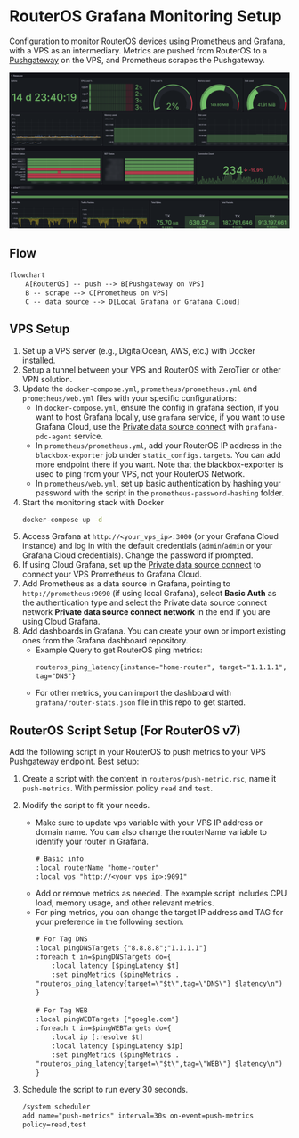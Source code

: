 # RouterOS Grafana Monitoring Setup 

Configuration to monitor RouterOS devices using [Prometheus](https://github.com/prometheus/prometheus) and [Grafana](https://grafana.com), with a VPS as an intermediary. Metrics are pushed from RouterOS to a [Pushgateway](https://github.com/prometheus/pushgateway) on the VPS, and Prometheus scrapes the Pushgateway.

![Preview](./images/preview.png)

## Flow
```mermaid
flowchart
    A[RouterOS] -- push --> B[Pushgateway on VPS]
    B -- scrape --> C[Prometheus on VPS]
    C -- data source --> D[Local Grafana or Grafana Cloud]
```

## VPS Setup
1. Set up a VPS server (e.g., DigitalOcean, AWS, etc.) with Docker installed.
2. Setup a tunnel between your VPS and RouterOS with ZeroTier or other VPN solution.
3. Update the `docker-compose.yml`, `prometheus/prometheus.yml` and `prometheus/web.yml` files with your specific configurations:
    - In `docker-compose.yml`, ensure the config in grafana section, if you want to host Grafana locally, use `grafana` service, if you want to use Grafana Cloud, use the [Private data source connect](https://grafana.com/docs/grafana-cloud/connect-externally-hosted/private-data-source-connect/) with `grafana-pdc-agent` service.
    - In `prometheus/prometheus.yml`, add your RouterOS IP address in the `blackbox-exporter` job under `static_configs.targets`. You can add more endpoint there if you want. Note that the blackbox-exporter is used to ping from your VPS, not your RouterOS Network.
    - In `prometheus/web.yml`, set up basic authentication by hashing your password with the script in the `prometheus-password-hashing` folder.
4. Start the monitoring stack with Docker
    ```bash
    docker-compose up -d
    ```
5. Access Grafana at `http://<your_vps_ip>:3000` (or your Grafana Cloud instance) and log in with the default credentials (`admin`/`admin` or your Grafana Cloud credentials). Change the password if prompted.
6. If using Cloud Grafana, set up the [Private data source connect](https://grafana.com/docs/grafana-cloud/connect-externally-hosted/private-data-source-connect/) to connect your VPS Prometheus to Grafana Cloud.
7. Add Prometheus as a data source in Grafana, pointing to `http://prometheus:9090` (if using local Grafana), select **Basic Auth** as the authentication type and select the Private data source connect network **Private data source connect network** in the end if you are using Cloud Grafana.
8. Add dashboards in Grafana. You can create your own or import existing ones from the Grafana dashboard repository. 
    * Example Query to get RouterOS ping metrics:
        ```
        routeros_ping_latency{instance="home-router", target="1.1.1.1", tag="DNS"}
        ```
    * For other metrics, you can import the dashboard with `grafana/router-stats.json` file in this repo to get started.

## RouterOS Script Setup (For RouterOS v7)

Add the following script in your RouterOS to push metrics to your VPS Pushgateway endpoint.
Best setup:
1. Create a script with the content in `routeros/push-metric.rsc`, name it `push-metrics`. With permission policy `read` and `test`.  
2. Modify the script to fit your needs.
    * Make sure to update vps variable with your VPS IP address or domain name. You can also change the routerName variable to identify your router in Grafana.  
        ```
        # Basic info
        :local routerName "home-router"
        :local vps "http://<your vps ip>:9091"
        ```
    * Add or remove metrics as needed. The example script includes CPU load, memory usage, and other relevant metrics.
    * For ping metrics, you can change the target IP address and TAG for your preference in the following section.
        ```
        # For Tag DNS
        :local pingDNSTargets {"8.8.8.8";"1.1.1.1"}
        :foreach t in=$pingDNSTargets do={
            :local latency [$pingLatency $t]
            :set pingMetrics ($pingMetrics . "routeros_ping_latency{target=\"$t\",tag=\"DNS\"} $latency\n")
        }

        # For Tag WEB
        :local pingWEBTargets {"google.com"}
        :foreach t in=$pingWEBTargets do={
            :local ip [:resolve $t]
            :local latency [$pingLatency $ip]
            :set pingMetrics ($pingMetrics . "routeros_ping_latency{target=\"$t\",tag=\"WEB\"} $latency\n")
        }
        ```
3. Schedule the script to run every 30 seconds.

    ```
    /system scheduler
    add name="push-metrics" interval=30s on-event=push-metrics policy=read,test
    ```
